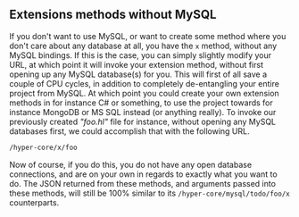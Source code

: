 ## Extensions methods without MySQL

If you don't want to use MySQL, or want to create some method where you don't care about any database at all,
you have the `x` method, without any MySQL bindings. If this is the case, you can simply slightly modify your
URL, at which point it will invoke your extension method, without first opening up any MySQL database(s) for
you. This will first of all save a couple of CPU cycles, in addition to completely de-entangling your entire
project from MySQL. At which point you could create your own extension methods in for instance C# or something,
to use the project towards for instance MongoDB or MS SQL instead (or anything really). To invoke our
previously created _"foo.hl"_ file for instance, without opening any MySQL databases first, we could
accomplish that with the following URL.

```markdown
/hyper-core/x/foo
```

Now of course, if you do this, you do not have any open database connections, and are on your own in regards to
exactly what you want to do. The JSON returned from these methods, and arguments passed into these methods,
will still be 100% similar to its `/hyper-core/mysql/todo/foo/x` counterparts.
